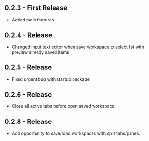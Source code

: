 ## 0.2.3 - First Release
* Added main features

## 0.2.4 - Release
* Changed input text editor when save workspace to select list with preview already saved items

## 0.2.5 - Release
* Fixed urgent bug with startup package

## 0.2.6 - Release
* Close all active tabs before open saved workspace

## 0.2.8 - Release
* Add opportunity to save/load workspaces with split tabs/panes.
